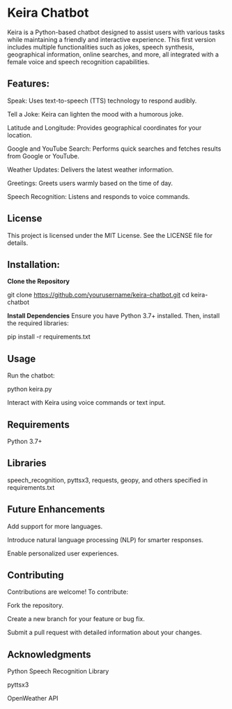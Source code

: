 # Keira Chatbot

Keira is a Python-based chatbot designed to assist users with various tasks while maintaining a friendly and interactive experience. This first version includes multiple functionalities such as jokes, speech synthesis, geographical information, online searches, and more, all integrated with a female voice and speech recognition capabilities.

## Features:

Speak: Uses text-to-speech (TTS) technology to respond audibly.

Tell a Joke: Keira can lighten the mood with a humorous joke.

Latitude and Longitude: Provides geographical coordinates for your location.

Google and YouTube Search: Performs quick searches and fetches results from Google or YouTube.

Weather Updates: Delivers the latest weather information.

Greetings: Greets users warmly based on the time of day.

Speech Recognition: Listens and responds to voice commands.

## License

This project is licensed under the MIT License. See the LICENSE file for details.

## Installation:

**Clone the Repository**

git clone https://github.com/yourusername/keira-chatbot.git
cd keira-chatbot

**Install Dependencies**
Ensure you have Python 3.7+ installed. Then, install the required libraries:

pip install -r requirements.txt

## Usage

Run the chatbot:

python keira.py

Interact with Keira using voice commands or text input.

## Requirements

Python 3.7+

## Libraries

speech_recognition, pyttsx3, requests, geopy, and others specified in requirements.txt

## Future Enhancements

Add support for more languages.

Introduce natural language processing (NLP) for smarter responses.

Enable personalized user experiences.

## Contributing

Contributions are welcome! To contribute:

Fork the repository.

Create a new branch for your feature or bug fix.

Submit a pull request with detailed information about your changes.

## Acknowledgments

Python Speech Recognition Library

pyttsx3

OpenWeather API

